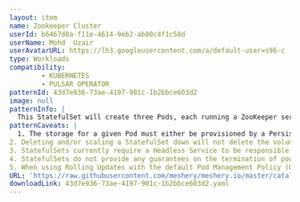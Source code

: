 ```yaml
---
layout: item
name: Zookeeper Cluster
userId: b6467d0a-f11e-4614-9eb2-ab80c4f1c58d
userName: Mohd  Uzair
userAvatarURL: https://lh3.googleusercontent.com/a/default-user=s96-c
type: Workloads
compatibility: 
        - KUBERNETES
        - PULSAR OPERATOR
patternId: 43d7e936-73ae-4197-901c-1b2bbce603d2
image: null
patternInfo: |
  This StatefulSet will create three Pods, each running a ZooKeeper server container. The Pods will be named my-zookeeper-cluster-0, my-zookeeper-cluster-1, and my-zookeeper-cluster-2. The volumeMounts section of the spec tells the Pods to mount the PersistentVolumeClaim my-zookeeper-cluster-pvc to the /zookeeper/data directory. This will ensure that the ZooKeeper data is persistent and stored across restarts.
patternCaveats: |
  1. The storage for a given Pod must either be provisioned by a PersistentVolume Provisioner based on the requested storage class, or pre-provisioned by an admin.
2. Deleting and/or scaling a StatefulSet down will not delete the volumes associated with the StatefulSet. This is done to ensure data safety, which is generally more valuable than an automatic purge of all related StatefulSet resources.
3. StatefulSets currently require a Headless Service to be responsible for the network identity of the Pods. You are responsible for creating this Service.
4. StatefulSets do not provide any guarantees on the termination of pods when a StatefulSet is deleted. To achieve ordered and graceful termination of the pods in the StatefulSet, it is possible to scale the StatefulSet down to 0 prior to deletion.
5. When using Rolling Updates with the default Pod Management Policy (OrderedReady), it's possible to get into a broken state that requires manual intervention to repair.
URL: 'https://raw.githubusercontent.com/meshery/meshery.io/master/catalog/43d7e936-73ae-4197-901c-1b2bbce603d2.yaml'
downloadLink: 43d7e936-73ae-4197-901c-1b2bbce603d2.yaml
---
```

